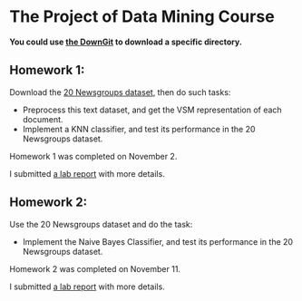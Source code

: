 # The Project of Data Mining Course

**You could use [the DownGit](https://minhaskamal.github.io/DownGit/#/home) to download a specific directory.**

## Homework 1:
Download the [20 Newsgroups dataset](http://qwone.com/~jason/20Newsgroups/20news-18828.tar.gz),
then do such tasks:
* Preprocess this text dataset, and get the VSM representation of each document.
* Implement a KNN classifier, and test its performance in the 20 Newsgroups dataset.

Homework 1 was completed on November 2.

I submitted [a lab report](https://github.com/openx2/201814806ChenXin/blob/master/Homework1/lab%20report.pdf) with more details.

## Homework 2:
Use the 20 Newsgroups dataset and do the task:
* Implement the Naive Bayes Classifier, and test its performance in the 20 Newsgroups dataset.

Homework 2 was completed on November 11.

I submitted [a lab report](https://github.com/openx2/201814806ChenXin/blob/master/Homework2/lab%20report.pdf) with more details.

